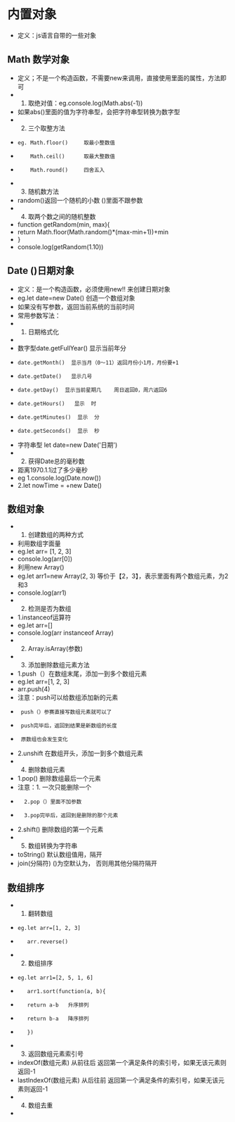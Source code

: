 # 内置对象
- 定义：js语言自带的一些对象

## Math 数学对象

- 定义；不是一个构造函数，不需要new来调用，直接使用里面的属性，方法即可
- 1. 取绝对值：eg.console.log(Math.abs(-1))
- 如果abs()里面的值为字符串型，会把字符串型转换为数字型
- 2. 三个取整方法
-     eg. Math.floor()     取最小整数值
-         Math.ceil()      取最大整数值
-         Math.round()     四舍五入
- 3. 随机数方法
- random()返回一个随机的小数      ()里面不跟参数
- 4. 取两个数之间的随机整数
-  function getRandom(min, max){
-    return Math.floor(Math.random()*(max-min+1))+min
-  }
-  console.log(getRandom(1.10))

## Date ()日期对象

- 定义：是一个构造函数，必须使用new!! 来创建日期对象
- eg.let date=new Date()  创造一个数组对象
- 如果没有写参数，返回当前系统的当前时间
- 常用参数写法：   
- 1. 日期格式化
- 
- 数字型date.getFullYear()  显示当前年分
-     date.getMonth()  显示当月（0～11）返回月份小1月，月份要+1
-     date.getDate()   显示几号
-     date.getDay()  显示当前星期几    周日返回0，周六返回6
-     date.getHours()   显示  时
-     date.getMinutes()  显示  分
-     date.getSeconds()  显示  秒
- 字符串型 let date=new Date('日期')   
- 2. 获得Date总的毫秒数
- 距离1970.1.1过了多少毫秒
- eg 1.console.log(Date.now())
-    2.let nowTime = +new Date()

## 数组对象

- 1. 创建数组的两种方式
- 利用数组字面量
-  eg.let arr= [1, 2, 3]
-    console.log(arr[0])
- 利用new Array()
-   eg.let arr1=new Array(2, 3)    等价于【2，3】，表示里面有两个数组元素，为2和3
-   console.log(arr1)   
- 2. 检测是否为数组
-  1.instanceof运算符
-  eg.let arr=[]
-  console.log(arr instanceof Array)
-  2. Array.isArray(参数)
- 3. 添加删除数组元素方法
-  1.push（）在数组末尾，添加一到多个数组元素
- eg.let arr=[1, 2, 3]
-    arr.push(4)
- 注意：push可以给数组添加新的元素
-      push（）参赛直接写数组元素就可以了
-      push完毕后，返回到结果是新数组的长度
-      原数组也会发生变化
-  2.unshift 在数组开头，添加一到多个数组元素 
- 4. 删除数组元素
-  1.pop() 删除数组最后一个元素
-  注意：1. 一次只能删除一个
-       2.pop（）里面不加参数
-       3.pop完毕后，返回到是删除的那个元素
-  2.shift() 删除数组的第一个元素
- 5. 数组转换为字符串
-  toString()   默认数组值用，隔开
-  join(分隔符)  ()为空默认为， 否则用其他分隔符隔开

## 数组排序

- 1. 翻转数组
-     eg.let arr=[1, 2, 3]
-        arr.reverse()
- 2. 数组排序
-     eg.let arr1=[2, 5, 1, 6]
-        arr1.sort(function(a, b){
-        return a-b   升序排列
-        return b-a   降序排列
-        })
- 3. 返回数组元素索引号
-    indexOf(数组元素)   从前往后 返回第一个满足条件的索引号，如果无该元素则返回-1
-    lastIndexOf(数组元素)  从后往前 返回第一个满足条件的索引号，如果无该元素则返回-1
- 4. 数组去重
- 
